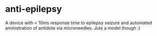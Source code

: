 # anti-epilepsy
A device with &lt; 10ms response time to epilepsy seizure and automated aministration of antidote via microneedles. Juts a model though :)
